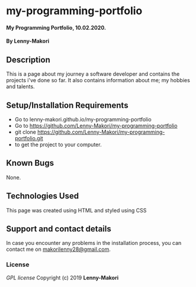 # my-programming-portfolio
#### My Programming Portfolio, 10.02.2020.
#### By **Lenny-Makori**
## Description
This is a page about my journey a software developer and contains the projects i've done so far. It also contains information about me; my hobbies and talents.
## Setup/Installation Requirements
* Go to lenny-makori.github.io/my-programming-portfolio
* Go to https://github.com/Lenny-Makori/my-programming-portfolio
* git clone https://github.com/Lenny-Makori/my-programming-portfolio.git
* to get the project to your computer.
## Known Bugs
None.
## Technologies Used
This page was created using HTML and styled using CSS
## Support and contact details
In case you encounter any problems in the installation process, you can contact me on makorilenny28@gmail.com.
### License
*GPL license*
Copyright (c) 2019 **Lenny-Makori**

